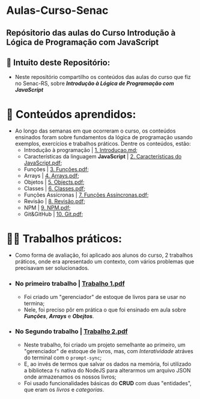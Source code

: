 # Aulas-Curso-Senac
## Repósitorio das aulas do Curso Introdução à Lógica de Programação com JavaScript

## :page_facing_up: Intuito deste Repositório:
- Neste repositório compartilho os conteúdos das aulas do curso que fiz no Senac-RS, sobre __*Introdução à Lógica de Programação com JavaScript*__

# :pencil: Conteúdos aprendidos:
- Ao longo das semanas em que ocorreram o curso, os conteúdos ensinados foram sobre fundamentos da lógica de programação usando exemplos, exercícios e trabalhos práticos. Dentre os conteúdos, estão:
   - Introdução à programação | [1. Introduçao.md](1.Introducao.md);
   - Características da linguagem __JavaScript__ | [2. Características do JavaScript.pdf](https://github.com/lucasvalgoi/Aulas-Curso---Senac/files/15252908/2.Caracteristicas.do.JavaScript.pdf);
   - Funções | [3. Funções.pdf](https://github.com/lucasvalgoi/Aulas-Curso---Senac/files/15252911/3.Funcoes.pdf);
   - Arrays | [4. Arrays.pdf](https://github.com/lucasvalgoi/Aulas-Curso---Senac/files/15252920/4.Arrays.pdf);
   - Objetos | [5. Objects.pdf](https://github.com/lucasvalgoi/Aulas-Curso---Senac/files/15252946/5.Objects.pdf);
   - Classes | [6. Classes.pdf](https://github.com/lucasvalgoi/Aulas-Curso---Senac/files/15252953/6.Classes.pdf);
   - Funções Assícronas | [7. Funções Assíncronas.pdf](https://github.com/lucasvalgoi/Aulas-Curso---Senac/files/15252991/7.Funcoes.Assincronas.pdf);
   - Revisão | [8. Revisão.pdf](https://github.com/lucasvalgoi/Aulas-Curso---Senac/files/15253000/8.Revisao.pdf);
   - NPM | [9. NPM.pdf](https://github.com/lucasvalgoi/Aulas-Curso---Senac/files/15252994/9.NPM.pdf);
   - Git&GitHub | [10. Git.pdf](https://github.com/lucasvalgoi/Aulas-Curso---Senac/files/15183139/10.Git.pdf);
 
# 👨‍💻 Trabalhos práticos:
- Como forma de avaliação, foi aplicado aos alunos do curso, 2 trabalhos práticos, onde era apresentado um contexto, com vários problemas que precisavam ser solucionados.
- ### No primeiro trabalho | [Trabalho 1.pdf](https://github.com/lucasvalgoi/Aulas-Curso---Senac/files/15183158/Trabalho.1.pdf)
   - Foi criado um "gerenciador" de estoque de livros para se usar no termina;
   - Nele, foi preciso pôr em prática o que foi ensinado em aula sobre __*Funções*__, __*Arrays*__ e __*Obejtos*__.

- ### No Segundo trabalho | [Trabalho 2.pdf](https://github.com/lucasvalgoi/Aulas-Curso---Senac/files/15183150/Trabalho.2.pdf)
   - Neste trabalho, foi criado um projeto semelhante ao primeiro, um "gerenciador" de estoque de livros, mas, com _Interatividade_ atráves do terminal com o `prompt-sync`;
   - E, ao invés de termos que salvar os dados na memória, foi utilizado a biblioteca `fs` nativa do NodeJS para alterarmos um arquivo JSON onde armazenamos os nossos livros;
   - Foi usado funcionalidades básicas do __CRUD__ com duas "entidades", que eram os *livros* e *categorias*.

